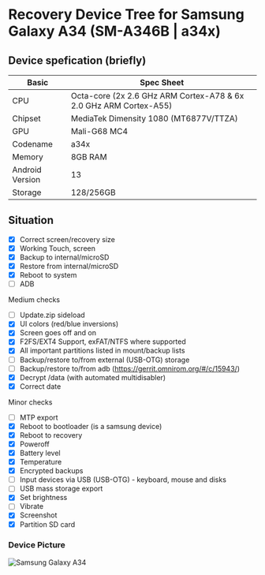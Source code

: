 # Recovery Device Tree for Samsung Galaxy A34 (SM-A346B | a34x)

## Device spefication (briefly)
|Basic               |Spec Sheet                                                         |
|--                  |--                                                                 |
|CPU                 |Octa-core (2x 2.6 GHz ARM Cortex-A78 & 6x 2.0 GHz ARM Cortex-A55)  |
|Chipset             |MediaTek Dimensity 1080 (MT6877V/TTZA)                             |
|GPU                 |Mali-G68 MC4                                                       |
|Codename            |a34x                                                               |
|Memory              |8GB RAM                                                            |
|Android Version     |13                                                                 |
|Storage             |128/256GB

## Situation
- [X] Correct screen/recovery size
- [X] Working Touch, screen
- [X] Backup to internal/microSD
- [X] Restore from internal/microSD
- [X] Reboot to system
- [ ] ADB

Medium checks
- [ ] Update.zip sideload
- [X] UI colors (red/blue inversions)
- [X] Screen goes off and on
- [X] F2FS/EXT4 Support, exFAT/NTFS where supported
- [X] All important partitions listed in mount/backup lists
- [ ] Backup/restore to/from external (USB-OTG) storage
- [ ] Backup/restore to/from adb (https://gerrit.omnirom.org/#/c/15943/)
- [X] Decrypt /data (with automated multidisabler)
- [X] Correct date

Minor checks
- [ ] MTP export
- [X] Reboot to bootloader (is a samsung device)
- [X] Reboot to recovery
- [X] Poweroff
- [X] Battery level
- [X] Temperature
- [X] Encrypted backups
- [ ] Input devices via USB (USB-OTG) - keyboard, mouse and disks
- [ ] USB mass storage export
- [X] Set brightness
- [ ] Vibrate
- [X] Screenshot
- [X] Partition SD card

### Device Picture

![Samsung Galaxy A34](https://fdn.gsmarena.com/imgroot/reviews/23/samsung-galaxy-a34/lifestyle/-1024w2/gsmarena_001.jpg)
